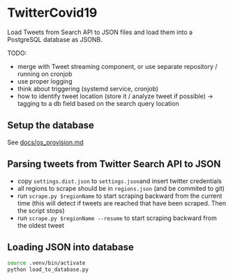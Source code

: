 # TwitterCovid19

Load Tweets from Search API to JSON files and load them into a PostgreSQL database as JSONB.


TODO:

* merge with Tweet streaming component, or use separate repository / running on cronjob
* use proper logging
* think about triggering (systemd service, cronjob)
* how to identify tweet location (store it / analyze tweet if possible) -> tagging to a db field based on the search query location

## Setup the database
See [docs/os_provision.md](docs/os_provision.md)


## Parsing tweets from Twitter Search API to JSON
* copy `settings.dist.json` to `settings.json`and insert twitter credentials
* all regions to scrape should be in `regions.json` (and be commited to git)
* run `scrape.py $regionName` to start scraping backward from the current time (this will detect if tweets are reached that have been scraped. Then the script stops)
* run `scrape.py $regionName --resume` to start scraping backward from the oldest tweet

## Loading JSON into database
```bash
source .venv/bin/activate
python load_to_database.py

```